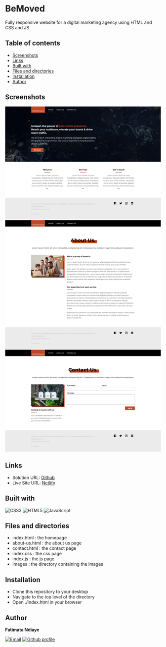 # BeMoved
Fully responsive website for a digital marketing agency using HTML and CSS and JS

## Table of contents
- [Screenshots](#screenshots)
- [Links](#links)
- [Built with](#built-with)
- [Files and directories](#files-and-directories)
- [Installation](#installation)
- [Author](#author)

## Screenshots
![Homepage](./images/homepage.png)
![About Us Page](./images/about-us-page.png)
![Contact Us](./images/contact-page.png)

## Links

- Solution URL: [Github](https://github.com/fatima-xs/bemoved-website)
- Live Site URL: [Netlify](https://bemoved-fatima.netlify.app/)

## Built with

![CSS3](https://img.shields.io/badge/css3-%231572B6.svg?style=flat&logo=css3&logoColor=white) 
![HTML5](https://img.shields.io/badge/html5-%23E34F26.svg?style=flat&logo=html5&logoColor=white) 
![JavaScript](https://img.shields.io/badge/javascript-%23323330.svg?style=flat&logo=javascript&logoColor=%23F7DF1E) 

## Files and directories
- index.html : the homepage
- about-us.html : the about us page
- contact.html : the contact page
- index.css : the css page
- index.js : the js page
- images : the directory containing the images

## Installation
- Clone this repository to your desktop
- Navigate to the top level of the directory
- Open ./index.html in your browser

## Author
**Fatimata Ndiaye**

[![Email](https://img.shields.io/badge/-Gmail-c14438?style=flat&logo=Gmail&logoColor=white)](mailto:fatimanndiaye@gmail.com)
[![Github profile](https://img.shields.io/badge/-Github-343a40?style=flat&logo=github&logoColor=white)](https://github.com/fatima-xs)




